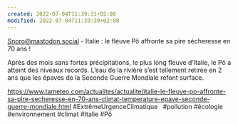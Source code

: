 ```yaml
---
created: 2022-07-04T11:39:31+02:00
modified: 2022-07-04T11:39:39+02:00
---
```


Snoro@mastodon.social - Italie : le fleuve Pô affronte sa pire sécheresse en 70 ans !

Après des mois sans fortes précipitations, le plus long fleuve d’Italie, le Pô a atteint des niveaux records. L’eau de la rivière s’est tellement retirée en 2 ans que les épaves de la Seconde Guerre Mondiale refont surface.

https://www.tameteo.com/actualites/actualite/italie-le-fleuve-po-affronte-sa-pire-secheresse-en-70-ans-climat-temperature-epave-seconde-guerre-mondiale.html #ExtrêmeUrgenceClimatique   #pollution #écologie #environnement #climat #Italie #Pô
